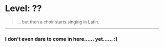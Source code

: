 # Level: ??
> ... but then a choir starts singing in Latin.
***
### **I don't even dare to come in here...... yet...... :)**  
